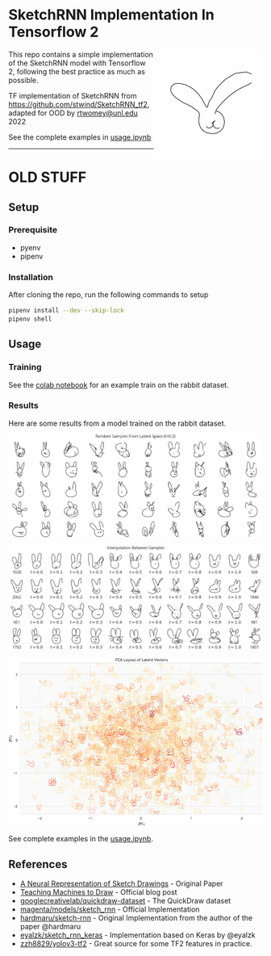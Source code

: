 
# SketchRNN Implementation In Tensorflow 2
<img style="float: right;" width="216" height="216" src="assets/rabbits_1692_144.gif"> 
This repo contains a simple implementation of the SketchRNN model with Tensorflow 2, following the best practice as much as possible.

TF implementation of SketchRNN from https://github.com/stwind/SketchRNN_tf2, adapted for OOD by rtwomey@unl.edu 2022

See the complete examples in [usage.ipynb](notebooks/usage.ipynb)

------


# OLD STUFF

## Setup

### Prerequisite

* pyenv
* pipenv

### Installation

After cloning the repo, run the following commands to setup

```sh
pipenv install --dev --skip-lock
pipenv shell
```

## Usage

### Training

See the [colab notebook](notebooks/train.ipynb) for an example train on the rabbit dataset.

### Results

Here are some results from a model trained on the rabbit dataset.

![random samples](assets/random_samples.png)



![Interpolation](assets/interp.png)



![pca](assets/pca.png)

See complete examples in the [usage.ipynb](notebooks/usage.ipynb).

## References

* [A Neural Representation of Sketch Drawings](https://arxiv.org/abs/1704.03477) - Original Paper
* [Teaching Machines to Draw](http://blog.otoro.net/2017/05/19/teaching-machines-to-draw/) - Official blog post
* [googlecreativelab/quickdraw-dataset](https://github.com/googlecreativelab/quickdraw-dataset) - The QuickDraw dataset
* [magenta/models/sketch_rnn](https://github.com/tensorflow/magenta/tree/master/magenta/models/sketch_rnn) - Official Implementation
* [hardmaru/sketch-rnn](https://github.com/hardmaru/sketch-rnn) - Original Implementation from the author of the paper @hardmaru
* [eyalzk/sketch_rnn_keras](https://github.com/eyalzk/sketch_rnn_keras) - Implementation based on Keras by @eyalzk
* [zzh8829/yolov3-tf2](https://github.com/zzh8829/yolov3-tf2) - Great source for some TF2 features in practice.
